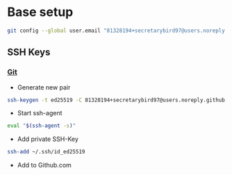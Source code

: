 # Base setup

```bash
git config --global user.email "81328194+secretarybird97@users.noreply.github.com" && git config --global user.name "secretarybird97" && git config --global credential.helper cache --timeout=3600
```

## SSH Keys

### [Git](https://docs.github.com/en/authentication/connecting-to-github-with-ssh/generating-a-new-ssh-key-and-adding-it-to-the-ssh-agent)

- Generate new pair

```bash
ssh-keygen -t ed25519 -C 81328194+secretarybird97@users.noreply.github.com
```

- Start ssh-agent

```bash
eval "$(ssh-agent -s)"
```

- Add private SSH-Key

```bash
ssh-add ~/.ssh/id_ed25519
```

- Add to Github.com
